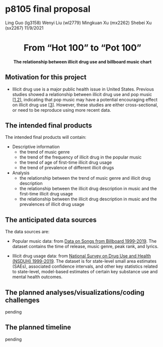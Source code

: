p8105 final proposal
================
Ling Guo (lg3158) Wenyi Liu (wl2779) Mingkuan Xu (mx2262) Shebei Xu
(sx2267)
11/9/2021

<h1>
<center>
From “Hot 100” to “Pot 100”
</center>
</h1>
<h4>
<center>
The relationship between illicit drug use and billboard music chart
</center>
<h4>

## Motivation for this project

-   Illicit drug use is a major public health issue in United States.
    Previous studies showed a relationship between illicit drug use and
    pop music
    \[[1](https://pubmed.ncbi.nlm.nih.gov/30599351/),[2](https://www.tandfonline.com/doi/full/10.3109/10826084.2012.637433)\],
    indicating that pop music may have a potential encouraging effect on
    illicit drug use \[[3](https://pubmed.ncbi.nlm.nih.gov/18250243/)\].
    However, these studies are either cross-sectional, or need to be
    reproduce using more recent data.

## The intended final products

The intended final products will contain:

-   Descriptive information
    -   the trend of music genre
    -   the trend of the frequency of illicit drug in the popular music
    -   the trend of age of first-time illicit drug usage
    -   the trend of prevalence of different illicit drugs
-   Analysis
    -   the relationship between the trend of music genre and illicit
        drug description
    -   the relationship between the illicit drug description in music
        and the first-time illicit drug usage
    -   the relationship between the illicit drug description in music
        and the prevalences of illicit drug usage

## The anticipated data sources

The data sources are:

-   Popular music data: from [Data on Songs from Billboard
    1999-2019](https://www.kaggle.com/danield2255/data-on-songs-from-billboard-19992019).
    The dataset contains the time of release, music genre, peak rank,
    and lyrics.

-   Illicit drug usage data: from [National Survey on Drug Use and
    Health (NSDUH)
    1999-2019](https://www.datafiles.samhsa.gov/dataset/national-survey-drug-use-and-health-2019-nsduh-2019-ds0001).
    The dataset is for state-level small area estimates (SAEs),
    associated confidence intervals, and other key statistics related to
    state-level, model-based estimates of certain key substance use and
    mental health outcomes.

## The planned analyses/visualizations/coding challenges

pending

## The planned timeline

pending
